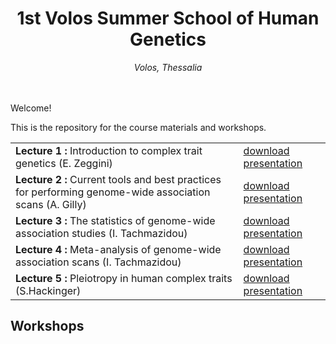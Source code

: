 <div align="center">
<h1>1st Volos Summer School of Human Genetics</h1>
<i>Volos, Thessalia</i>
</div>
<br>
<br>


Welcome! 

This is the repository for the course materials and workshops.
<table>
<tr>
<td><strong>Lecture 1 : </strong> Introduction to complex trait genetics (E. Zeggini)</td>
<td><a href="https://github.com/wtsi-team144/VolosSummerSchool/blob/master/Lectures/Lecture1.pptx">download presentation</a> </td>
</tr>
<tr>
<td><strong>Lecture 2 : </strong> Current tools and best practices for performing genome-wide association scans (A. Gilly)</td>
<td><a href="https://github.com/wtsi-team144/VolosSummerSchool/blob/master/Lectures/Lecture2.pptx">download presentation</a> </td>
</tr>
<tr>
<td><strong>Lecture 3 : </strong> The statistics of genome-wide association studies (I. Tachmazidou)</td>
<td><a href="https://github.com/wtsi-team144/VolosSummerSchool/blob/master/Lectures/Lecture3.pptx">download presentation</a> </td>
</tr>
<tr>
<td><strong>Lecture 4 : </strong> Meta-analysis of genome-wide association scans (I. Tachmazidou)</td>
<td><a href="https://github.com/wtsi-team144/VolosSummerSchool/blob/master/Lectures/Lecture4.pptx">download presentation</a> </td>
</tr>
<tr>
<td><strong>Lecture 5 : </strong> Pleiotropy in human complex traits (S.Hackinger)</td>
<td><a href="https://github.com/wtsi-team144/VolosSummerSchool/blob/master/Lectures/Lecture5.pptx">download presentation</a> </td>
</tr>
</table>

## Workshops
